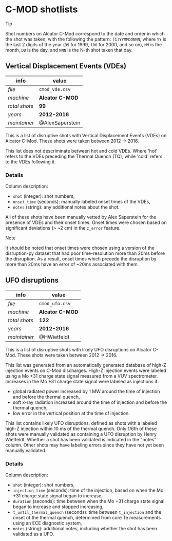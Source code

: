 
# C-MOD shotlists

> [!TIP]
> Shot numbers on Alcator C-Mod correspond to the date and order in which the shot was taken, with the following the pattern: `[1]YYMMDDNNN`, where `YY` is the last 2 digits of the year (`99` for 1999, `100` for 2000, and so on), `MM` is the month, `DD` is the day, and `NNN` is the N-th shot taken that day.

## Vertical Displacement Events (VDEs)

info|value
-|-
_file_ | `cmod_vde.csv`
_machine_ | **Alcator C-MOD**
_total shots_ | **99**
_years_ | **2012-2016**
_maintainer_ | @AlexSaperstein

This is a list of disruptive shots with Vertical Displacement Events (VDEs) on Alcator C-Mod.
These shots were taken between 2012 -> 2016.

This list does not descriminate between hot and cold VDEs.
Where 'hot' refers to the VDEs preceding the Thermal Quench (TQ), while 'cold' refers to the VDEs following it.

### Details

Column description:
- `shot` (integer): shot numbers,
- `onset_time` (seconds): manually labeled onset times of the VDEs,
- `notes` (string): any additional notes about the shot.

All of these shots have been manually vetted by Alex Saperstein for the presence of VDEs and their onset times.
Onset times were chosen based on significant deviations (> ~2 cm) in the `z_error` feature.

> [!NOTE]
> It should be noted that onset times were chosen using a version of the disruption-py dataset that had poor time-resolution more than 20ms before the disruption.
> As a result, onset times which precede the disruption by more than 20ms have an error of ~20ms associated with them.

## UFO disruptions

info|value
-|-
_file_ | `cmod_ufo.csv`
_machine_ | **Alcator C-MOD**
_total shots_ | **122**
_years_ | **2012-2016**
_maintainer_ | @HWietfeldt

This is a list of disruptive shots with likely UFO disruptions on Alcator C-Mod.
These shots were taken between 2012 -> 2016.

This list was generated from an automatically generated database of high-Z injection events on C-Mod discharges.
High-Z injection events were labeled using a Mo +31 charge state signal measured from a VUV spectrometer.
Increases in the Mo +31 charge state signal were labeled as injections if:
- global radiated power increased by 1 MW around the time of injection and before the thermal quench,
- soft x-ray radiation increased around the time of injection and before the thermal quench,
- low error in the vertical position at the time of injection.

This list contains likely UFO disruptions, defined as shots with a labeled high-Z injection within 10 ms of the thermal quench.
Only 1/6th of these shots were manually validated as containing a UFO disruption by Henry Wietfeldt.
Whether a shot has been validated is indicated in the "notes" column.
Other shots may have labeling errors since they have not yet been manually validated.

### Details

Column description:
- `shot` (integer): shot numbers,
- `injection_time` (seconds): time of the injection, based on when the Mo +31 charge state signal began to increase,
- `duration` (seconds): time between when the Mo +31 charge state signal began to increase and stopped increasing,
- `t_until_thermal_quench` (seconds): time between `t_injection` and the onset of the thermal quench, determined from core Te measurements using an ECE diagnostic system,
- `notes` (string): additional notes, including whether the shot has been validated as a UFO.
